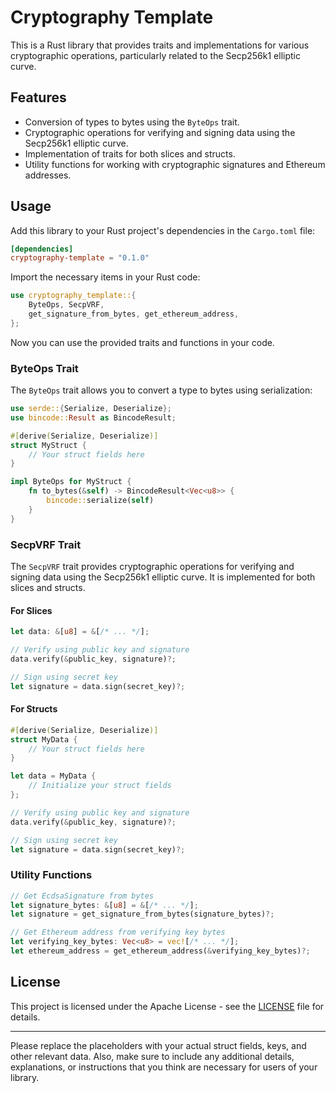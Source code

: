 
# Cryptography Template

This is a Rust library that provides traits and implementations for various cryptographic operations, particularly related to the Secp256k1 elliptic curve.

## Features

- Conversion of types to bytes using the `ByteOps` trait.
- Cryptographic operations for verifying and signing data using the Secp256k1 elliptic curve.
- Implementation of traits for both slices and structs.
- Utility functions for working with cryptographic signatures and Ethereum addresses.

## Usage

Add this library to your Rust project's dependencies in the `Cargo.toml` file:

```toml
[dependencies]
cryptography-template = "0.1.0"
```

Import the necessary items in your Rust code:

```rust
use cryptography_template::{
    ByteOps, SecpVRF,
    get_signature_from_bytes, get_ethereum_address,
};
```

Now you can use the provided traits and functions in your code.

### ByteOps Trait

The `ByteOps` trait allows you to convert a type to bytes using serialization:

```rust
use serde::{Serialize, Deserialize};
use bincode::Result as BincodeResult;

#[derive(Serialize, Deserialize)]
struct MyStruct {
    // Your struct fields here
}

impl ByteOps for MyStruct {
    fn to_bytes(&self) -> BincodeResult<Vec<u8>> {
        bincode::serialize(self)
    }
}
```

### SecpVRF Trait

The `SecpVRF` trait provides cryptographic operations for verifying and signing data using the Secp256k1 elliptic curve. It is implemented for both slices and structs.

#### For Slices

```rust
let data: &[u8] = &[/* ... */];

// Verify using public key and signature
data.verify(&public_key, signature)?;

// Sign using secret key
let signature = data.sign(secret_key)?;
```

#### For Structs

```rust
#[derive(Serialize, Deserialize)]
struct MyData {
    // Your struct fields here
}

let data = MyData {
    // Initialize your struct fields
};

// Verify using public key and signature
data.verify(&public_key, signature)?;

// Sign using secret key
let signature = data.sign(secret_key)?;
```

### Utility Functions

```rust
// Get EcdsaSignature from bytes
let signature_bytes: &[u8] = &[/* ... */];
let signature = get_signature_from_bytes(signature_bytes)?;

// Get Ethereum address from verifying key bytes
let verifying_key_bytes: Vec<u8> = vec![/* ... */];
let ethereum_address = get_ethereum_address(&verifying_key_bytes)?;
```

## License

This project is licensed under the Apache License - see the [LICENSE](LICENSE) file for details.

---

Please replace the placeholders with your actual struct fields, keys, and other relevant data. Also, make sure to include any additional details, explanations, or instructions that you think are necessary for users of your library.
